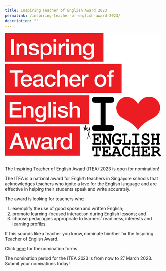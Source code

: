 ```yaml
---
title: Inspiring Teacher of English Award 2023
permalink: /inspiring-teacher-of-english-award-2023/
description: ""
---
```


![](/images/English.png)

The Inspiring Teacher of English Award (ITEA) 2023 is open for nomination!

The ITEA is a national award for English teachers in Singapore schools that acknowledges teachers who ignite a love for the English language and are effective in helping their students speak and write accurately.

The award is looking for teachers who:

1. exemplify the use of good spoken and written English;
2. promote learning-focused interaction during English lessons; and 
3. choose pedagogies appropriate to learners' readiness, interests and learning profiles.

If this sounds like a teacher you know, nominate him/her for the Inspiring Teacher of English Award.

Click [here](http://goodenglish.org.sg/inspiring-teacher-of-english-award/nomination-information) for the nomination forms.

The nomination period for the ITEA 2023 is from now to 27 March 2023. Submit your nominations today!